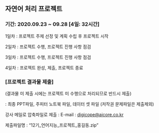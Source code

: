 
## 자연어 처리 프로젝트 


### 기간: 2020.09.23 ~ 09.28 [4일: 32시간]

1일차 : 프로젝트 주제 선정 및 계획 수립 후 프로젝트 시작

2일차 : 프로젝트 수행, 프로젝트 진행 사항 점검

3일차 : 프로젝트 수행, 프로젝트 진행 사항 점검

4일차 : 프로젝트 완성, 제출, 프로젝트 종료


### [프로젝트 결과물 제출]  
 (결과물 미 제출 시에는 프로젝트 미 수행으로 처리되므로 반드시 제출)
 
: 최종 PPT파일, 주피터 노트북 파일, 데이터 셋 파일 (저작권 문제파일은 제출제외)

  강사 메일로 압축파일로 제출 : E-mail : digicope@aicore.co.kr
  
  제출파일명  :   “12기_언어지능_프로젝트_홍길동.zip”

